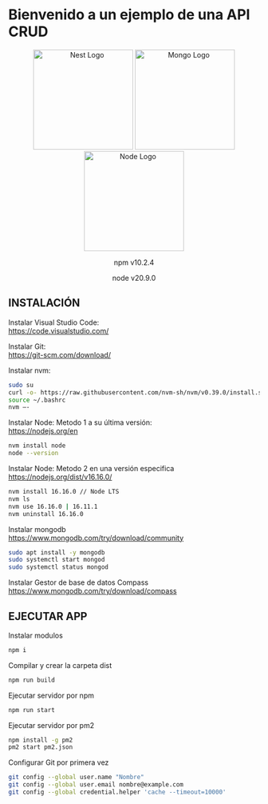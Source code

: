 <h1>Bienvenido a un ejemplo de una API CRUD</h1>

<p align="center">
  <a href="http://nestjs.com/" target="_blank"><img src="https://nestjs.com/img/logo-small.svg" width="200" alt="Nest Logo" /></a>
  <a href="https://www.mongodb.com/try/download/community-kubernetes-operator" target="_blank"><img src="https://www.pngall.com/wp-content/uploads/13/Mongodb-PNG-Image-HD.png" width="200" alt="Mongo Logo" /></a>
  <a href="https://nodejs.org/en" target="_blank"><img src="https://upload.wikimedia.org/wikipedia/commons/thumb/d/d9/Node.js_logo.svg/590px-Node.js_logo.svg.png" width="200" alt="Node Logo" /></a>
</p>

<p align="center">npm v10.2.4</p>
<p align="center">node v20.9.0</p>


## INSTALACIÓN

Instalar Visual Studio Code: <br>
<a href="https://code.visualstudio.com/" target="_blank">https://code.visualstudio.com/</a>

Instalar Git: <br>
<a href="https://git-scm.com/download/" target="_blank">https://git-scm.com/download/</a>

Instalar nvm: <br>
```bash
sudo su
curl -o- https://raw.githubusercontent.com/nvm-sh/nvm/v0.39.0/install.sh | bash
source ~/.bashrc
nvm –-
```

Instalar Node: Metodo 1 a su última versión: <br>
<a href="https://nodejs.org/en" target="_blank">https://nodejs.org/en</a>
```bash
nvm install node
node --version
```

Instalar Node: Metodo 2 en una versión especifica <br>
<a href="https://nodejs.org/dist/v16.16.0/" target="_blank">https://nodejs.org/dist/v16.16.0/</a>
```bash
nvm install 16.16.0 // Node LTS
nvm ls
nvm use 16.16.0 | 16.11.1
nvm uninstall 16.16.0
```

Instalar mongodb <br>
<a href="https://fastdl.mongodb.org/windows/mongodb-windows-x86_64-7.0.4-signed.msi" target="_blank">https://www.mongodb.com/try/download/community</a>
```bash
sudo apt install -y mongodb
sudo systemctl start mongod
sudo systemctl status mongod
```

Instalar Gestor de base de datos Compass <br>
<a href="https://downloads.mongodb.com/compass/mongodb-compass-1.41.0-win32-x64.exe" target="_blank">https://www.mongodb.com/try/download/compass</a>


## EJECUTAR APP

Instalar modulos
```bash
npm i
```

Compilar y crear la carpeta dist
```bash
npm run build
```

Ejecutar servidor por npm
```bash
npm run start
```

Ejecutar servidor por pm2
```bash
npm install -g pm2
pm2 start pm2.json
```

Configurar Git por primera vez
```bash
git config --global user.name "Nombre"
git config --global user.email nombre@example.com
git config --global credential.helper 'cache --timeout=10000'
```
